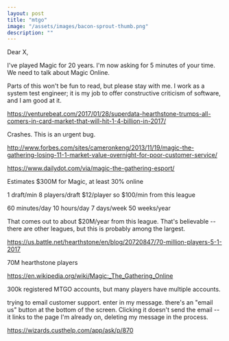 ```yaml
---
layout: post
title: "mtgo"
image: "/assets/images/bacon-sprout-thumb.png"
description: ""
---
```



Dear X,

I've played Magic for 20 years. I'm now asking for 5 minutes of your time. We need to talk about Magic Online.

Parts of this won't be fun to read, but please stay with me. I work as a system test engineer; it is my job to offer constructive criticism of software, and I am good at it.


https://venturebeat.com/2017/01/28/superdata-hearthstone-trumps-all-comers-in-card-market-that-will-hit-1-4-billion-in-2017/

Crashes. This is an urgent bug.


http://www.forbes.com/sites/cameronkeng/2013/11/19/magic-the-gathering-losing-11-1-market-value-overnight-for-poor-customer-service/


https://www.dailydot.com/via/magic-the-gathering-esport/

Estimates $300M for Magic, at least 30% online

1 draft/min
8 players/draft
$12/player
so $100/min from this league

60 minutes/day
10 hours/day
7 days/week
50 weeks/year

That comes out to about $20M/year from this league. That's believable -- there are other leagues, but this is probably among the largest. 

https://us.battle.net/hearthstone/en/blog/20720847/70-million-players-5-1-2017

70M hearthstone players

https://en.wikipedia.org/wiki/Magic:_The_Gathering_Online

300k registered MTGO accounts, but many players have multiple accounts. 


trying to email customer support. enter in my message. there's an "email us" button at the bottom of the screen. Clicking it doesn't send the email -- it links to the page I'm already on, deleting my message in the process.


https://wizards.custhelp.com/app/ask/p/870




